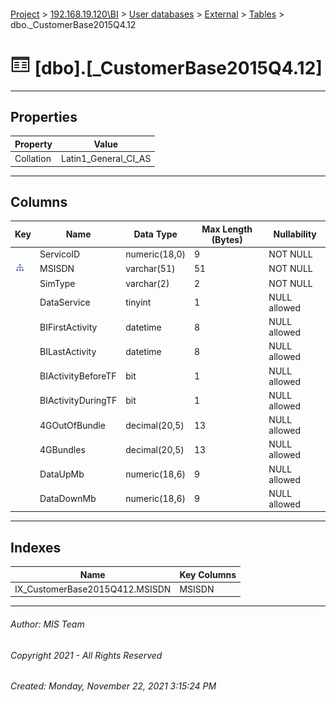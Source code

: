 #### 

[Project](../../../../index.md) > [192.168.19.120\\BI](../../../index.md) > [User databases](../../index.md) > [External](../index.md) > [Tables](Tables.md) > dbo._CustomerBase2015Q4.12

# ![Tables](../../../../Images/Table32.png) [dbo].[_CustomerBase2015Q4.12]

---

## <a name="#properties"></a>Properties

| Property | Value |
|---|---|
| Collation | Latin1_General_CI_AS |


---

## <a name="#columns"></a>Columns

| Key | Name | Data Type | Max Length (Bytes) | Nullability |
|---|---|---|---|---|
|  | ServicoID | numeric(18,0) | 9 | NOT NULL |
| [![Indexes IX_CustomerBase2015Q412.MSISDN](../../../../Images/Index.png)](#indexes) | MSISDN | varchar(51) | 51 | NOT NULL |
|  | SimType | varchar(2) | 2 | NOT NULL |
|  | DataService | tinyint | 1 | NULL allowed |
|  | BIFirstActivity | datetime | 8 | NULL allowed |
|  | BILastActivity | datetime | 8 | NULL allowed |
|  | BIActivityBeforeTF | bit | 1 | NULL allowed |
|  | BIActivityDuringTF | bit | 1 | NULL allowed |
|  | 4GOutOfBundle | decimal(20,5) | 13 | NULL allowed |
|  | 4GBundles | decimal(20,5) | 13 | NULL allowed |
|  | DataUpMb | numeric(18,6) | 9 | NULL allowed |
|  | DataDownMb | numeric(18,6) | 9 | NULL allowed |


---

## <a name="#indexes"></a>Indexes

| Name | Key Columns |
|---|---|
| IX_CustomerBase2015Q412.MSISDN | MSISDN |


---

###### Author:  MIS Team

###### Copyright 2021 - All Rights Reserved

###### Created: Monday, November 22, 2021 3:15:24 PM

